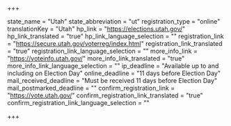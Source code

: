 +++

state_name = "Utah"
state_abbreviation = "ut"
registration_type = "online"
translationKey = "Utah"
hp_link = "https://elections.utah.gov/"
hp_link_translated = "true"
hp_link_language_selection = ""
registration_link = "https://secure.utah.gov/voterreg/index.html"
registration_link_translated = "true"
registration_link_language_selection = ""
more_info_link = "https://voteinfo.utah.gov/"
more_info_link_translated = "true"
more_info_link_language_selection = ""
ip_deadline = "Available up to and including on Election Day"
online_deadline = "11 days before Election Day"
mail_received_deadline = "Must be received 11 days before Election Day"
mail_postmarked_deadline = ""
confirm_registration_link = "https://vote.utah.gov/"
confirm_registration_link_translated = "true"
confirm_registration_link_language_selection = ""

+++